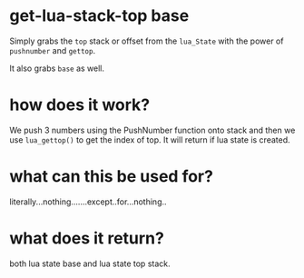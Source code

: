 # get-lua-stack-top base

Simply grabs the `top` stack or offset from the `lua_State` with the power of `pushnumber` and `gettop`.

It also grabs `base` as well.

# how does it work?

We push 3 numbers using the PushNumber function onto stack and then we use `lua_gettop()` to get the index of top. It will return if lua state is created.

# what can this be used for?

literally...nothing.......except..for...nothing..

# what does it return?

both lua state base and lua state top stack.
